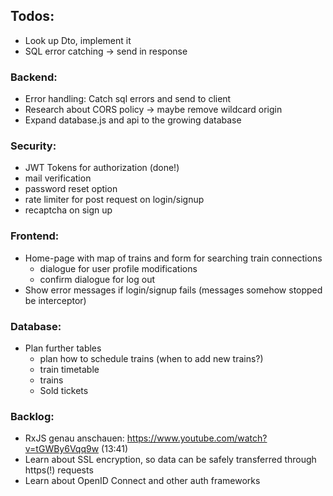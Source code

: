 ## Todos:
- Look up Dto, implement it
- SQL error catching -> send in response

### Backend:
- Error handling: Catch sql errors and send to client
- Research about CORS policy -> maybe remove wildcard origin
- Expand database.js and api to the growing database

### Security:
- JWT Tokens for authorization (done!)
- mail verification
- password reset option
- rate limiter for post request on login/signup
- recaptcha on sign up

### Frontend:
- Home-page with map of trains and form for searching train connections 
    - dialogue for user profile modifications
    - confirm dialogue for log out
- Show error messages if login/signup fails (messages somehow stopped be interceptor)

### Database:
- Plan further tables
    - plan how to schedule trains (when to add new trains?)
    - train timetable
    - trains 
    - Sold tickets


### Backlog:
- RxJS genau anschauen: https://www.youtube.com/watch?v=tGWBy6Vqq9w (13:41)
- Learn about SSL encryption, so data can be safely transferred through https(!) requests
- Learn about OpenID Connect and other auth frameworks